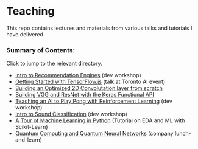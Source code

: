 # Teaching

This repo contains lectures and materials from various talks and tutorials I have delivered. 

### Summary of Contents:
Click to jump to the relevant directory. 
* [Intro to Recommendation Engines](https://github.com/Ryan-Marchildon/teaching/tree/master/recommenders) (dev workshop)
* [Getting Started with TensorFlow.js](https://github.com/Ryan-Marchildon/teaching/tree/master/tfjs-torontoai-lecture) (talk at Toronto AI event)
* [Building an Optimized 2D Convolutation layer from scratch](https://github.com/Ryan-Marchildon/teaching/tree/master/conv2d-from-scratch)
* [Building VGG and ResNet with the Keras Functional API](https://github.com/Ryan-Marchildon/teaching/tree/master/vgg-resnet)
* [Teaching an AI to Play Pong with Reinforcement Learning](https://github.com/Ryan-Marchildon/teaching/tree/master/intro-to-rl) (dev workshop)
* [Intro to Sound Classification](https://github.com/Ryan-Marchildon/teaching/tree/master/sound-classification) (dev workshop)
* [A Tour of Machine Learning in Python](https://github.com/Ryan-Marchildon/teaching/tree/master/tour-of-ml-python) (Tutorial on EDA and ML with Scikit-Learn)
* [Quantum Computing and Quantum Neural Networks](https://github.com/Ryan-Marchildon/teaching/tree/master/quantum-ml) (company lunch-and-learn)
